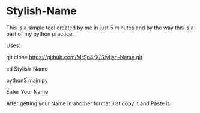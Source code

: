 # Stylish-Name
This is a simple tool created by me in just 5 minutes and by the way this is a  part of my python practice.

Uses:

git clone https://github.com/MrSp4rX/Stylish-Name.git

cd Stylish-Name

python3 main.py

Enter Your Name  

After getting your Name in another format just copy it and Paste it.
